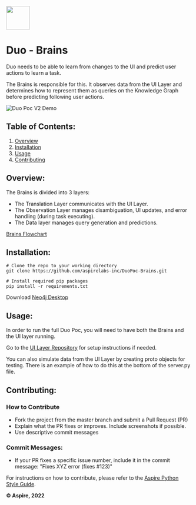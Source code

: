 <img src="https://user-images.githubusercontent.com/25334227/162142531-44377fdd-3b0c-40f3-b925-d907b57d5852.png" height="64" width="auto">

# Duo - Brains

Duo needs to be able to learn from changes to the UI and predict user actions to learn a task.

The Brains is responsible for this. It observes data from the UI Layer and determines how to represent them as queries on the Knowledge Graph before predicting following user actions.

![Duo Poc V2 Demo](DuoPocV2.gif)

## Table of Contents:
1. [Overview](#Overview)
2. [Installation](#Installation)
3. [Usage](#Usage)
4. [Contributing](#Contributing)

<a name="Overview"/>

## Overview:
The Brains is divided into 3 layers:
- The Translation Layer communicates with the UI Layer.
- The Observation Layer manages disambiguation, UI updates, and error handling (during task executing).
- The Data layer manages query generation and predictions.

[Brains Flowchart](https://lucid.app/lucidchart/2b36c255-55c2-4e7b-9965-343c4060a76a/edit?invitationId=inv_777ad870-1198-4a5b-b842-63290bbfbd0b)

<a name="Installation"/>

## Installation:

```
# Clone the repo to your working directory
git clone https://github.com/aspirelabs-inc/DuoPoc-Brains.git

# Install required pip packages
pip install -r requirements.txt

```

Download [Neo4j Desktop](https://neo4j.com/download-center/)

<a name="Usage"/>

## Usage:

In order to run the full Duo Poc, you will need to have both the Brains and the UI layer running.

Go to the [UI Layer Repository](https://github.com/aspirelabs-inc/DuoPoc-UI-Layer.git) for setup instructions if needed.

You can also simulate data from the UI Layer by creating proto objects for testing. There is an example of how to do this at the bottom of the server.py file.

<a name="Contributing"/>

## Contributing:

### How to Contribute
- Fork the project from the master branch and submit a Pull Request (PR)
- Explain what the PR fixes or improves. Include screenshots if possible.
- Use descriptive commit messages

### Commit Messages:

- If your PR fixes a specific issue number, include it in the commit message: "Fixes XYZ error (fixes #123)"

For instructions on how to contribute, please refer to the [Aspire Python Style Guide](https://www.notion.so/aspirelabs/Style-Guides-4cadd884848841d1b254da238aac86e1).

**© Aspire, 2022**
